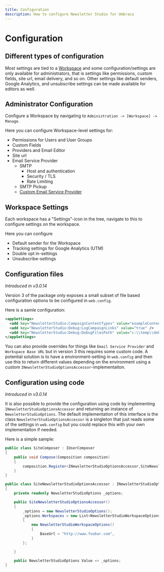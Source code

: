 ```yaml
---
title: Configuration
description: How to configure Newsletter Studio for Umbraco
---
```

# Configuration
## Different types of configuration

Most settings are tied to a [Workspace](../concepts/workspaces.md) and some configuration/settings are only available for administrators, that is settings like permissions, custom fields, site url, email delivery, and so on. Other settings like default senders, Google Analytics, and unsubscribe settings can be made available for editors as well.

## Administrator Configuration

Configure a Workspace by navigating to `Administration -> [Workspace] -> Manage`.

Here you can configure Workspace-level settings for:

* Permissions for Users and User Groups
* Custom Fields
* Providers and Email Editor
* Site url
* Email Service Provider
  * SMTP
    * Host and authentication
    * Security / TLS
    * Rate Limiting
  * SMTP Pickup
  * [Custom Email Service Provider](../develop/email-service-providers.md)

## Workspace Settings

Each workspace has a "Settings"-icon in the tree, navigate to this to configure settings on the workspace.

Here you can configure

* Default sender for the Workspace
* Tracking settings for Google Analytics (UTM)
* Double opt in-settings
* Unsubscribe-settings

## Configuration files
*Introduced in v3.0.14*

Version 3 of the package only exposes a small subset of file based configuration options to be configured in `web.config`.

Here is a samle configuration:

```xml
<appSettings>
  <add key="NewsletterStudio:CampaignContentTypes" value="exampleContentTypeAlias,anotherContentTypeAlias" />
  <add key="NewsletterStudio:Debug:LogCampaignLinks" value="true" />
  <add key="NewsletterStudio:Debug:DebugFilesPath" value="c:\\temp\\debug\\" />
</appSettings>
```

You can also provide overrides for things like `Email Service Provider` and `Workspace Base URL` but in version 3 this requires some custom code. A potential solution is to have a environment-setting in `web.config` and then use this to return different values depending on the environment using a custom `INewsletterStudioOptionsAccessor`-implementaiton.

## Configuration using code
*Introduced in v3.0.14*

It is also possible to provide the configuration using code by implementing `INewsletterStudioOptionsAccessor` and returning an instance of `NewsletterStudioOptions`. The default implementation of this interface is the class `NewsletterStudioOptionsAccessor` is a singleton that just reads some of the settings in `web.config` but you could replace this with your own implementaiton if needed.

Here is a simple sample:

```csharp
public class SiteComposer : IUserComposer
{
    public void Compose(Composition composition)
    {
        composition.Register<INewsletterStudioOptionsAccessor,SiteNewsletterStudioOptionsAccessor>(Lifetime.Singleton);
    }
}

public class SiteNewsletterStudioOptionsAccessor : INewsletterStudioOptionsAccessor
{
    private readonly NewsletterStudioOptions _options;

    public SiteNewsletterStudioOptionsAccessor()
    {
        _options = new NewsletterStudioOptions();
        _options.Workspaces = new List<NewsletterStudioWorkspaceOptions>()
        {
            new NewsletterStudioWorkspaceOptions()
            {
                BaseUrl = "http://www.foobar.com",
            }
        };

    }

    public NewsletterStudioOptions Value => _options;
}
```